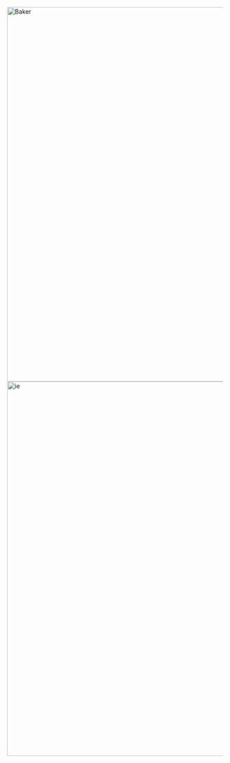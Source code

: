 <img width="1725" height="874" alt="Baker" src="https://github.com/user-attachments/assets/3d9caec9-d09d-4e09-876a-507ba80bbf5a" />

<img width="1720" height="874" alt="ie" src="https://github.com/user-attachments/assets/7e63f8b3-a281-4c8e-bf61-77ebc34d810c" />
